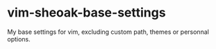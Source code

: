 
# vim-sheoak-base-settings

My base settings for vim, excluding custom path, themes or personnal options.
